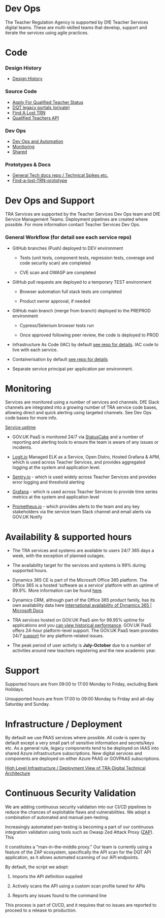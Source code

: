 # Dev Ops

The Teacher Regulation Agency is supported by DfE Teacher Services digital teams. These are multi-skilled teams that develop, support and iterate the services using agile practices.

# Code

### Design History
* [Design History](https://github.com/DFE-Digital/tra-digital-design-history)

### Source Code
* [Apply For Qualified Teacher Status](https://github.com/DFE-Digital/apply-for-qualified-teacher-status)
* [DQT legacy portals (private)](https://github.com/DFE-Digital/dqt-web-portal)
* [Find A Lost TRN](https://github.com/DFE-Digital/find-a-lost-trn)
* [Qualified Teachers API](https://github.com/DFE-Digital/qualified-teachers-api)

### Dev Ops
* [Dev Ops and Automation](https://github.com/DFE-Digital/tra-crm-automation)
* [Monitoring](https://github.com/DFE-Digital/tra-paas-monitoring)
* [Shared](https://github.com/DFE-Digital/tra-shared-services)

### Prototypes & Docs
* [General Tech docs repo / Technical Spikes etc.](https://github.com/DFE-Digital/database-of-qualified-teachers)
* [Find-a-lost-TRN-prototype](https://github.com/DFE-Digital/find-a-lost-trn-prototype)


# Dev Ops and Support

TRA Services are supported by the Teacher Services Dev Ops team and DfE Service Management Teams. Deployment pipelines are created where possible. For more information contact Teacher Services Dev Ops.

### General Workflow (for detail see each service repo)

* GitHub branches (Push) deployed to DEV environment
    * Tests (unit tests, component tests, regression tests, coverage and code security scan) are completed

    * CVE scan and OWASP are completed

* GitHub pull requests are deployed to a temporary TEST environment 

    * Browser automation full stack tests are completed

    * Product owner approval, if needed

* GitHub main branch (merge from branch) deployed to the PREPROD environment 

    * Cypress/Selenium browser tests run

    * Once approved following peer review, the code is deployed to PROD

* Infrastructure As Code (IAC) by default [see repo for details](https://github.com/DFE-Digital/tra-crm-automation). IAC code to live with each service.

* Containerisation by default [see repo for details](https://github.com/DFE-Digital/tra-crm-automation)

* Separate service principal per application per environment.


# Monitoring

Services are monitored using a number of services and channels.
DfE Slack channels are integrated into a growing number of TRA service code bases, allowing direct and quick alerting using targeted channels. See Dev Ops code bases for more info.

[Service uptime](https://teacher-services-status.education.gov.uk/)

* GOV.UK PaaS is monitored 24/7 via [StatusCake](https://www.statuscake.com/) and a number of reporting and alerting tools to ensure the team is aware of any issues or incidents.

* [Logit.io](http://logit.io/) Managed ELK as a Service, Open Distro, Hosted Grafana & APM, which is used across Teacher Services, and provides aggregated logging at the system and application level. 

* [Sentry.io](http://sentry.io/) - which is used widely across Teacher Services and provides error logging and threshold alerting

* [Grafana](https://grafana.com/) - which is used across Teacher Services to provide time series metrics at the system and application level

* [Prometheus.io](http://prometheus.io/) - which provides alerts to the team and any key stakeholders via the service team Slack channel and email alerts via GOV.UK Notify

# Availability & supported hours


* The TRA services and systems are available to users 24/7 365 days a week, with the exception of planned outages.

* The availability target for the services and systems is 99% during supported hours. 

* Dynamics 365 CE is part of the Microsoft Office 365 platform. The Office 365 is a hosted ‘software as a service’ platform with an uptime of 99.9%.  More information can be found [here](https://products.office.com/en-us/business/office-365-trust-center-operations).

* Dynamics CRM, although part of the Office 365 product family, has its own availability data here [International availability of Dynamics 365 | Microsoft Docs
](https://docs.microsoft.com/en-us/dynamics365/get-started/availability)

* TRA services hosted on GOV.UK PaaS aim for 99.95% uptime for applications and you [can view historical performance](https://status.cloud.service.gov.uk/). GOV.UK PaaS offers 24-hour platform-level support. The GOV.UK PaaS team provides 24/7 [support](https://admin.london.cloud.service.gov.uk/support) for any platform-related issues. 

* The peak period of user activity is **July-October** due to a number of activities around new teachers registering and the new academic year. 

# Support

Supported hours are from 09:00 to 17:00 Monday to Friday, excluding Bank Holidays.

Unsupported hours are from 17:00 to 09:00 Monday to Friday and all-day Saturday and Sunday.

# Infrastructure / Deployment

By default we use PAAS services where possible. All code is open by default except a very small part of sensitive information and secrets/keys etc. As a general rule, legacy components tend to be deployed on IAAS into shared Azure infrastructure subscriptions. New digital services and components are deployed on either Azure PAAS or GOVPAAS subscriptions.


[High Level Infrastructure / Deployment View of TRA-Digital Technical Architecture](images/structurizr-1-TRADeployment-01-06-22.png)

# Continuous Security Validation

We are adding continuous security validation into our CI/CD pipelines to reduce the chances of exploitable flaws and vulnerabilities. We adopt a combination of automated and manual pen-testing.

Increasingly automated pen-testing is becoming a part of our continuous integration validation using tools such as Owasp Zed Attack Proxy ([ZAP](https://www.zaproxy.org/)). This 

It constitutes a "man-in-the-middle proxy." Our team is currently using a feature of the ZAP ecosystem, specifically the API scan for the DQT API application, as it allows automated scanning of our API endpoints.

By default, the script we adopt:

1. Imports the API definition supplied

2. Actively scans the API using a custom scan profile tuned for APIs

3. Reports any issues found to the command line

This process is part of CI/CD, and it requires that no issues are reported to proceed to a release to production. 



 